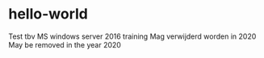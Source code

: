 # hello-world
Test tbv MS windows server 2016 training
Mag verwijderd worden in 2020
May be removed in the year 2020
